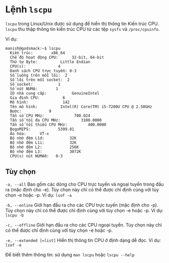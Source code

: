 # Lệnh `lscpu`

`lscpu` trong Linux/Unix được sử dụng để hiển thị thông tin Kiến trúc CPU. `lscpu` thu thập thông tin kiến trúc CPU từ các tệp `sysfs` và `/proc/cpuinfo`.

Ví dụ:
```
manish@godsmack:~$ lscpu
  Kiến trúc:        x86_64
  Chế độ hoạt động CPU:      32-bit, 64-bit
  Thứ tự Byte:          Little Endian
  CPU(s):              4
  Danh sách CPU trực tuyến: 0-3
  Số luồng trên mỗi lõi:  2
  Số lõi trên mỗi socket:  2
  Số socket:           1
  Số nút NUMA:        1
  ID nhà cung cấp:           GenuineIntel
  Gia đình CPU:          6
  Mô hình:               142
  Tên mô hình:          Intel(R) Core(TM) i5-7200U CPU @ 2.50GHz
  Bước:            9
  Tần số CPU MHz:             700.024
  Tần số tối đa CPU MHz:         3100.0000
  Tần số tối thiểu CPU MHz:         400.0000
  BogoMIPS:            5399.81
  Ảo hóa:      VT-x   
  Bộ nhớ đệm L1d:           32K
  Bộ nhớ đệm L1i:           32K
  Bộ nhớ đệm L2:            256K
  Bộ nhớ đệm L3:            3072K
  CPU(s) nút NUMA0:   0-3
```
  
## Tùy chọn

`-a, --all`
    Bao gồm các dòng cho CPU trực tuyến và ngoại tuyến trong đầu ra (mặc định cho -e). Tùy chọn này chỉ có thể được chỉ định cùng với tùy chọn -e hoặc -p. 
    Ví dụ: `lsof -a`

`-b, --online`
    Giới hạn đầu ra cho các CPU trực tuyến (mặc định cho -p). Tùy chọn này chỉ có thể được chỉ định cùng với tùy chọn -e hoặc -p. 
    Ví dụ: `lscpu -b`

`-c, --offline`
    Giới hạn đầu ra cho các CPU ngoại tuyến. Tùy chọn này chỉ có thể được chỉ định cùng với tùy chọn -e hoặc -p. 

`-e, --extended [=list]`
    Hiển thị thông tin CPU ở định dạng dễ đọc.
    Ví dụ: `lsof -e`
    
Để biết thêm thông tin: sử dụng `man lscpu` hoặc `lscpu --help`

````

````
